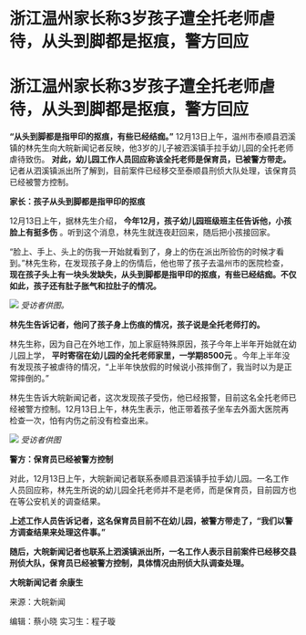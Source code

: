 # 浙江温州家长称3岁孩子遭全托老师虐待，从头到脚都是抠痕，警方回应

# 浙江温州家长称3岁孩子遭全托老师虐待，从头到脚都是抠痕，警方回应

**“从头到脚都是指甲印的抠痕，有些已经结痂。”**
12月13日上午，温州市泰顺县泗溪镇的林先生向大皖新闻记者反映，他3岁的儿子被泗溪镇手拉手幼儿园的全托老师虐待致伤。
**对此，幼儿园工作人员回应称该全托老师是保育员，已被警方带走。**
记者从泗溪镇派出所了解到，目前案件已经移交至泰顺县刑侦大队处理，该保育员已经被警方控制。

**家长：孩子从头到脚都是指甲印的抠痕**

12月13日上午，据林先生介绍， **今年12月，孩子幼儿园班级班主任告诉他，小孩脸上有挺多伤** 。听到这个消息，林先生就连夜赶回来，随后把小孩接回家。

“脸上、手上、头上的伤我一开始就看到了，身上的伤在派出所验伤的时候才看到。”林先生称，在发现孩子身上的伤情后，他也带了孩子去温州市的医院检查，
**现在孩子头上有一块头发缺失，从头到脚都是指甲印的抠痕，有些已经结痂。不仅如此，孩子还有肚子胀气和拉肚子的情况。**

![](https://inews.gtimg.com/om_bt/OM_RLkdDujOfpghAMLArhuE-d5FfK4X5w6LGZyxsJUdxkAA/1000)
_受访者供图。_

**林先生告诉记者，他问了孩子身上伤痕的情况，孩子说是全托老师打的。**

林先生称，因为自己在外地工作，加上家庭特殊原因，孩子今年上半年开始就在幼儿园上学， **平时寄宿在幼儿园的全托老师家里，一学期8500元**
。今年上半年没有发现孩子被虐待的情况，“上半年快放假的时候说小孩摔倒了，我当时以为是正常摔倒的。”

林先生告诉大皖新闻记者，这次发现孩子受伤，他已经报警，目前这名全托老师已经被警方控制。12月13日上午，林先生表示，他正带着孩子坐车去外面大医院再检查一次，怕有内伤之前没有检查出来。

![](https://inews.gtimg.com/om_bt/OMNTsicGQ8VhVGxzkdqdVFnKJ3Xpq71sfuifVYrjSaSS4AA/1000)
_受访者供图_

**警方：保育员已经被警方控制**

对此，12月13日上午，大皖新闻记者联系泰顺县泗溪镇手拉手幼儿园。一名工作人员回应称，林先生所说的幼儿园全托老师并不是老师，而是保育员，目前园方也在等公安机关的调查结果。

**上述工作人员告诉记者，这名保育员目前不在幼儿园，被警方带走了，“我们以警方调查结果来处理这件事。”**

**随后，大皖新闻记者也联系上泗溪镇派出所，一名工作人表示目前案件已经移交县刑侦大队，保育员已经被警方控制，具体情况由刑侦大队调查处理。**

**大皖新闻记者 余康生**

来源：大皖新闻

编辑：蔡小晓 实习生：程子璇

